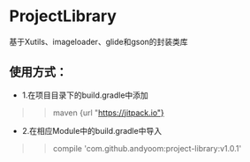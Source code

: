 #   ProjectLibrary
基于Xutils、imageloader、glide和gson的封装类库
##  使用方式：
*   1.在项目目录下的build.gradle中添加
>> maven {url "https://jitpack.io"}
*   2.在相应Module中的build.gradle中导入
>> compile 'com.github.andyoom:project-library:v1.0.1'
